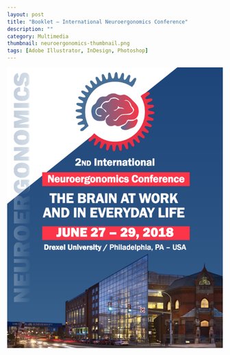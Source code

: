 ```yaml
---
layout: post
title: "Booklet – International Neuroergonomics Conference"
description: ""
category: Multimedia
thumbnail: neuroergonomics-thumbnail.png
tags: [Adobe Illustrator, InDesign, Photoshop]
---
```


[![2nd International Neuroergonomics Conference Booklet](/images/Neuroergonomics-Booklet.png)](/files/Neuroergonomics-Booklet-Web-v4.pdf)

